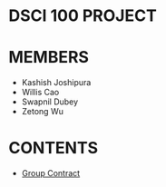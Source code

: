 # DSCI 100 PROJECT 



# MEMBERS

- Kashish Joshipura
- Willis Cao
- Swapnil Dubey
- Zetong Wu

# CONTENTS

- [Group Contract](Group_Contract.md)
